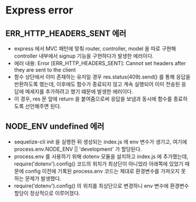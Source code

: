 # Express error

## ERR_HTTP_HEADERS_SENT 에러
- express 에서 MVC 패턴에 맞춰 router, controller, model 을 따로 구현해 controller 내부에서 signup 기능을 구현하다가 발생한 에러이다.
- 에러 내용: Error [ERR_HTTP_HEADERS_SENT]: Cannot set headers after they are sent to the client
- 함수 상단에서 이미 존재하는 유저일 경우 res.status(409).send() 를 통해 응답을 반환하도록 했는데, 이후에도 함수가 종료되지 않고 계속 실행되어 이미 전송된 응답에 메세지를 추가하려고 했기 떄문에 발생한 에러이다.
- 이 경우, res 문 앞에 return 을 붙여줌으로써 응답을 보냄과 동시에 함수를 종료하도록 선언해주면 된다. 

## NODE_ENV undefined 에러 

- sequelize-cli init 을 실행한 뒤 생성되는 index.js 에 env 변수가 생기고, 여기에 process.env.NODE_ENV || 'development' 가 할당된다.
- process.env 를 사용하기 위해 dotenv 모듈을 설치하고 index.js 에 추가했는데, require('dotenv').config() 코드의 위치가 최상단이 아니었라 아래쪽에 있었기 때문에 config 이전에 기록된 process.env 코드는 제대로 환경변수를 가져오지 못하는 문제가 발생했다.
- require('dotenv').config() 의 위치를 최상단으로 변경하니 env 변수에 환경변수 할당이 정상적으로 이루어졌다.